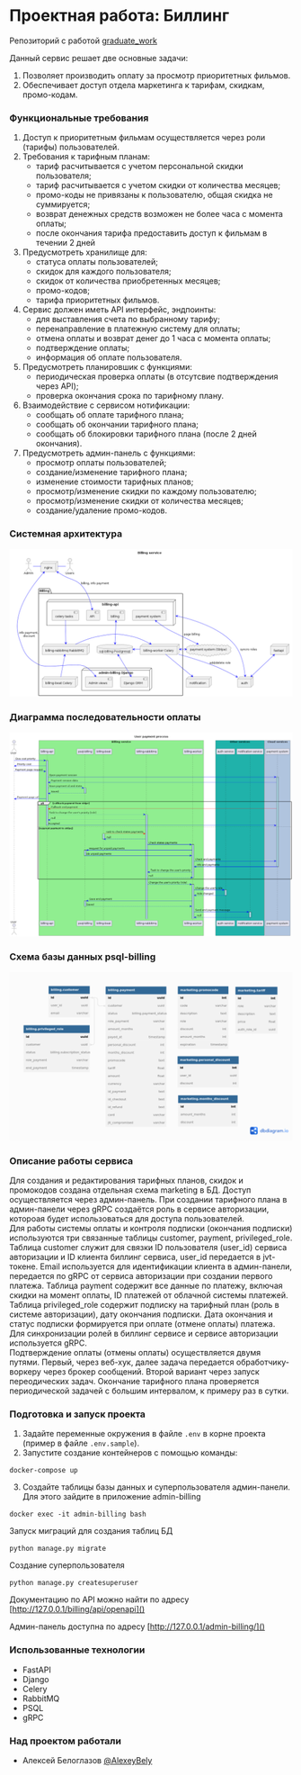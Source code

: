 # Проектная работа: Биллинг
Репозиторий с работой [graduate_work](https://github.com/AlexeyBely/graduate_work)

Данный сервис решает две основные задачи:
1. Позволяет производить оплату за просмотр приоритетных фильмов.
2. Обеспечивает доступ отдела маркетинга к тарифам, скидкам, промо-кодам.
   
### Функциональные требования

1. Доступ к приоритетным фильмам осуществляется через роли (тарифы) пользователей.
2. Требования к тарифным планам:
    - тариф расчитывается с учетом персональной скидки пользователя;
    - тариф расчитывается с учетом скидки от количества месяцев;
    - промо-коды не привязаны к пользователю, общая скидка не суммируется;
    - возврат денежных средств возможен не более часа с момента оплаты;
    - после окончания тарифа предоставить доступ к фильмам в течении 2 дней
2. Предусмотреть хранилище для:
    - статуса оплаты пользователей;
    - скидок для каждого пользователя;
    - скидок от количества приобретенных месяцев;
    - промо-кодов;
    - тарифа приоритетных фильмов.
3. Cервис должен иметь API интерфейс, эндпоинты:
    - для выставления счета по выбранному тарифу; 
    - перенаправление в платежную систему для оплаты;
    - отмена оплаты и возврат денег до 1 часа с момента оплаты;
    - подтверждение оплаты;
    - информация об оплате пользователя.
4. Предусмотреть планировшик с функциями:
    - периодическая проверка оплаты (в отсутсвие подтверждения через API);
    - проверка окончания срока по тарифному плану.
5. Взаимодействие с сервисом нотификации:
    - сообщать об оплате тарифного плана;
    - сообщать об окончании тарифного плана;
    - сообщать об блокировки тарифного плана (после 2 дней окончания).
6. Предусмотреть админ-панель с функциями:
    - просмотр оплаты пользователей;
    - создание/изменение тарифного плана;
    - изменение стоимости тарифных планов;
    - просмотр/изменение скидки по каждому пользователю;
    - просмотр/изменение скидки от количества месяцев;
    - создание/удаление промо-кодов. 
     
### Системная архитектура
       
![Сжема сервиса биллинга](./scheme/billing_system_schema.png)
     
### Диаграмма последовательности оплаты
       
![Диаграмма последовательности](./scheme/billing_sequence_schema.png)
      
### Схема базы данных psql-billing
     
![Схема базы данных](./scheme/schema_db.png)
     
### Описание работы сервиса
    
Для создания и редактирования тарифных планов, скидок и промокодов создана отдельная схема marketing в БД. Доступ
осуществляется через админ-панель. При создании тарифного плана в админ-панели через gRPC создаётся роль в сервисе авторизации, котороая будет использоваться для доступа пользователей.   
Для работы системы оплаты и контроля подписки (окончания подписки) используются три связанные таблицы customer, payment, privileged_role. Таблица customer служит для связки ID пользователя (user_id) сервиса авторизации и ID клиента биллинг сервиса, user_id передается в jvt-токене. Email используется для идентификации клиента в админ-панели, передается по gRPC от сервиса авторизации при создании первого платежа. Таблица payment содержит все данные по платежу, включая скидки на момент оплаты, ID платежей от облачной системы платежей. Таблица privileged_role содержит подписку на тарифный план (роль в системе авторизации), дату окончания подписки. Дата окончания и статус подписки формируется при оплате (отмене оплаты) платежа. Для синхронизации ролей в биллинг сервисе и сервисе авторизации используется gRPC.    
Подтверждение оплаты (отмены оплаты) осуществляется двумя путями. Первый, через веб-хук, далее задача передается обработчику-воркеру через брокер сообщений. Второй вариант через запуск переодических задач. Окончание тарифного плана проверяется периодической задачей с большим интервалом, к примеру раз в сутки. 

### Подготовка и запуск проекта

1. Задайте переменные окружения в файле `.env` в корне проекта (пример в файле `.env.sample`).
2. Запустите создание контейнеров с помощью команды:
```commandline
docker-compose up
```
3. Создайте таблицы базы данных и суперпользователя админ-панели. Для этого зайдите в приложение admin-billing
```commandline
docker exec -it admin-billing bash
```
Запуск миграций для создания таблиц БД
```commandline
python manage.py migrate
```
Создание суперпользователя
```commandline
python manage.py createsuperuser
```
Документацию по API можно найти по адресу [http://127.0.0.1/billing/api/openapi]()
    
Админ-панель доступна по адресу [http://127.0.0.1/admin-billing/]()

### Использованные технологии   
    
- FastAPI
- Django
- Celery
- RabbitMQ
- PSQL
- gRPC

### Над проектом работали
- Алексей Белоглазов [@AlexeyBely](https://github.com/AlexeyBely)